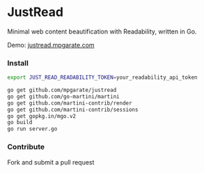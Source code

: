 JustRead
========

Minimal web content beautification with Readability, written in Go.

Demo: [justread.mpgarate.com](http://justread.mpgarate.com/)

### Install

```sh
export JUST_READ_READABILITY_TOKEN=your_readability_api_token

go get github.com/mpgarate/justread
go get github.com/go-martini/martini
go get github.com/martini-contrib/render
go get github.com/martini-contrib/sessions
go get gopkg.in/mgo.v2
go build
go run server.go
```

### Contribute

Fork and submit a pull request

